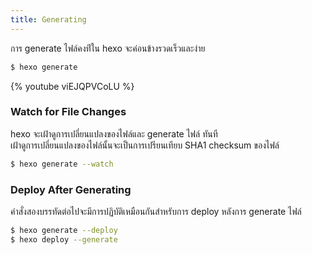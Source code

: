 ```yaml
---
title: Generating
---
```


การ generate ไฟล์คงท่ีใน hexo จะค่อนข้างรวดเร็วและง่าย

```bash
$ hexo generate
```

{% youtube viEJQPVCoLU %}

### Watch for File Changes

hexo จะเฝ้าดูการเปลี่ยนแปลงของไฟล์และ generate ไฟล์ ทันที  
เฝ้าดูการเปลี่ยนแปลงของไฟล์นั้นจะเป็นการเปรียนเทียบ SHA1 checksum ของไฟล์

```bash
$ hexo generate --watch
```

### Deploy After Generating

คำสั่งสองบรรทัดต่อไปจะมีการปฏิบัติเหมือนกันสำหรับการ deploy หลังการ generate ไฟล์

```bash
$ hexo generate --deploy
$ hexo deploy --generate
```

